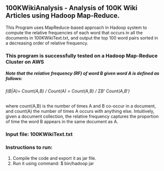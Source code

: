 ## 100KWikiAnalysis - Analysis of 100K Wiki Articles using Hadoop Map-Reduce.

This Program uses MapReduce-based approach in Hadoop system to compute the relative frequencies of each word that occurs in all the documents in 100KWikiText.txt, and output the top 100 word pairs sorted in a decreasing order of relative frequency. 

### This program is successfully tested on a Hadoop Map-Reduce Cluster on AWS

##### Note that the relative frequency (RF) of word B given word A is defined as follows:
###### f(B|A)= Count(A,B) / Count(A) = Count(A,B) / ΣB' Count(A,B')
where count(A,B) is the number of times A and B co-occur in a document, and count(A) the number of times A occurs with anything else. Intuitively, given a document collection, the relative frequency captures the proportion of time the word B appears in the same document as A.

### Input file: 100KWikiText.txt

### Instructions to run:
1. Compile the code and export it as jar file.
2. Run it using command: 
  $ bin/hadoop jar <jarfileName> <inputFiles> <outputLocation>
